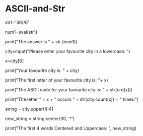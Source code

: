 # ASCII-and-Str


str1='30//6'

num1=eval(str1)

print("The answer is " + str (num1))

city=input("Please enter your favourite city in a lowercase: ")

x=city[0]

print("Your favourite city is: " + city)

print("The first letter of your favourite city is: "+ x)

print("The ASCII code for your favourite city is: " + str(ord(x)))

print("The letter " + x + " occurs " + str(city.count(x)) + " times.")

string = city.upper()[:4]

new_string = string.center(30, '*')

print("The first 4 words Centered and Uppercase: ", new_string)
